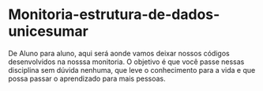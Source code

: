 # Monitoria-estrutura-de-dados-unicesumar

De Aluno para aluno, aqui será aonde vamos deixar nossos códigos desenvolvidos na nosssa monitoria. O objetivo é que você passe nessas disciplina sem dúvida nenhuma, que leve o conhecimento para a vida e que possa passar o aprendizado para mais pessoas.

